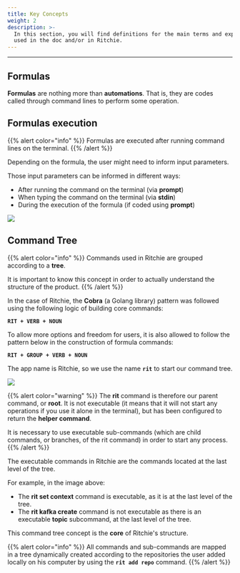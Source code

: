 ```yaml
---
title: Key Concepts
weight: 2
description: >-
  In this section, you will find definitions for the main terms and expressions
  used in the doc and/or in Ritchie.
---
```


---

## Formulas

**Formulas** are nothing more than **automations**. That is, they are codes called through command lines to perform some operation.

## **Formulas execution**

{{% alert color="info" %}}
Formulas are executed after running command lines on the terminal.
{{% /alert %}}

Depending on the formula, the user might need to inform input parameters.

Those input parameters can be informed in different ways:

- After running the command on the terminal \(via **prompt**\)
- When typing the command on the terminal \(via **stdin**\)
- During the execution of the formula \(if coded using **prompt**\)

![](/docs-ritchie/start-end-ritchie%20%281%29.jpg)

## Command Tree

{{% alert color="info" %}}
Commands used in Ritchie are grouped according to a **tree**.

It is important to know this concept in order to actually understand the structure of the product.
{{% /alert %}}

In the case of Ritchie, the **Cobra** \(a Golang library\) pattern was followed using the following logic of building core commands:

**`RIT + VERB + NOUN`**

To allow more options and freedom for users, it is also allowed to follow the pattern below in the construction of formula commands:

**`RIT + GROUP + VERB + NOUN`**

The app name is Ritchie, so we use the name **`rit`** to start our command tree.

![](/docs-ritchie/arvore-rit%20%281%29.png)

{{% alert color="warning" %}}
The **rit** command is therefore our parent command, or **root**. It is not executable \(it means that it will not start any operations if you use it alone in the terminal\), but has been configured to return the **helper command**.

It is necessary to use executable sub-commands \(which are child commands, or branches, of the rit command\) in order to start any process.
{{% /alert %}}

The executable commands in Ritchie are the commands located at the last level of the tree.

For example, in the image above:

- The **rit set context** command is executable, as it is at the last level of the tree.
- The **rit kafka create** command is not executable as there is an executable **topic** subcommand, at the last level of the tree.

This command tree concept is the **core** of Ritchie's structure.

{{% alert color="info" %}}
All commands and sub-commands are mapped in a tree dynamically created according to the repositories the user added locally on his computer by using the **`rit add repo`** command.
{{% /alert %}}
